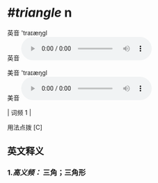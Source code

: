 # ***\#triangle*** n
英音 'traɪæŋɡl  
英音
<audio src="./media/triangle-B.aac" controls="controls"></audio>

美音 'traɪæŋɡl  
美音
<audio src="./media/triangle.aac" controls="controls"></audio>



| 词频 1 |  

用法点拨  [C]

英文释义
---
### 1.*高义频：* **三角；三角形**  


